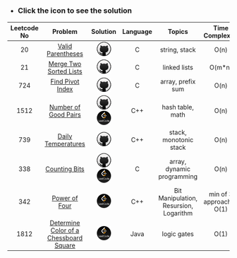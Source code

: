 * ### Click the icon to see the solution

|Leetcode No|Problem    |Solution   |Language|Topics|Time Complexity|Space Complexity|
|:-----------:|:-----------:|:-----------:|:--------------:|:--------------:|:--------------:|:--------------:|
|20         |[Valid Parentheses](https://leetcode.com/problems/valid-parentheses/)|[![](icons/github.png)](https://github.com/meteahmetyakar/leetcode-problems/blob/main/problems/1.Valid%20Parantheses/solution.c)|C|string, stack|O(n)|O(n)
|21|[Merge Two Sorted Lists](https://leetcode.com/problems/merge-two-sorted-lists/)|[![](icons/github.png)](https://github.com/meteahmetyakar/leetcode-problems/tree/main/problems/2.Merge%20Two%20Sorted%20Lists/solution.c)|C|linked lists|O(m*n)|O(m+n)
|724|[Find Pivot Index](https://leetcode.com/problems/find-pivot-index/)|[![](icons/github.png)](https://github.com/meteahmetyakar/leetcode-problems/tree/main/problems/3.Find%20Pivot%20Index/solution.c)|C|array, prefix sum|O(n)|O(1)
|1512|[Number of Good Pairs](https://leetcode.com/problems/number-of-good-pairs/)|[![](icons/github.png)](https://github.com/meteahmetyakar/leetcode-problems/tree/main/problems/6.Number%20of%20Good%20Pairs/solution.cpp) [![](icons/leetcode.png)](https://leetcode.com/problems/number-of-good-pairs/discuss/2449707/c-on-explanation-in-detail) |C++|hash table, math|O(n)|O(n)
|739|[Daily Temperatures](https://leetcode.com/problems/daily-temperatures/)|[![](icons/github.png)](https://github.com/meteahmetyakar/leetcode-problems/blob/main/problems/5.Daily%20Temperatures/solution.cpp) |C++|stack, monotonic stack|O(n)|O(n)
|338|[Counting Bits](https://leetcode.com/problems/counting-bits/)|[![](icons/github.png)](https://github.com/meteahmetyakar/leetcode-problems/tree/main/problems/4.Counting%20Bits/solution.c) [![](icons/leetcode.png)](https://leetcode.com/problems/counting-bits/discuss/2286703/C-or-DP-or-Easy-understanding-and-with-explanation) |C|array, dynamic programming|O(n)|O(n)
|342|[Power of Four](https://leetcode.com/problems/power-of-four/)|[![](icons/leetcode.png)](https://leetcode.com/problems/power-of-four/solutions/2866902/c-3-different-approaches-visual-explanation/) |C++|Bit Manipulation, Resursion, Logarithm| min of 3 approaches O(1) | min of 3 approaches O(1)
|1812|[Determine Color of a Chessboard Square](https://leetcode.com/problems/determine-color-of-a-chessboard-square/description)|[![](icons/leetcode.png)](https://leetcode.com/problems/determine-color-of-a-chessboard-square/solutions/4015149/java-truth-table-o-1-best-explanation-2-approaches/)|Java|logic gates|O(1)|O(1)|



